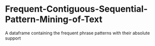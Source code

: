 # Frequent-Contiguous-Sequential-Pattern-Mining-of-Text
A dataframe containing the frequent phrase patterns with their absolute support
